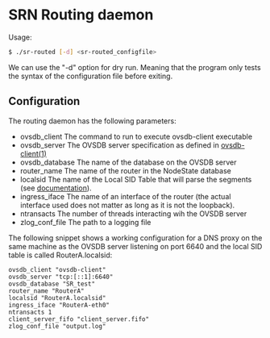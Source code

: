 # SRN Routing daemon

Usage:

```bash
$ ./sr-routed [-d] <sr-routed_configfile>
```

We can use the "-d" option for dry run.
Meaning that the program only tests the syntax of the configuration file before exiting.

## Configuration

The routing daemon has the following parameters:

- ovsdb_client The command to run to execute ovsdb-client executable
- ovsdb_server The OVSDB server specification as defined in [ovsdb-client(1)](https://www.systutorials.com/docs/linux/man/1-ovsdb-client/)
- ovsdb_database The name of the database on the OVSDB server
- router_name The name of the router in the NodeState database
- localsid The name of the Local SID Table that will parse the segments (see [documentation](https://segment-routing.org/index.php/Implementation/AdvancedConf)).
- ingress_iface The name of an interface of the router (the actual interface used does not matter as long as it is not the loopback).
- ntransacts The number of threads interacting wih the OVSDB server
- zlog_conf_file The path to a logging file

The following snippet shows a working configuration for a DNS proxy
on the same machine as the OVSDB server listening on port 6640
and the local SID table is called RouterA.localsid:

```
ovsdb_client "ovsdb-client"
ovsdb_server "tcp:[::1]:6640"
ovsdb_database "SR_test"
router_name "RouterA"
localsid "RouterA.localsid"
ingress_iface "RouterA-eth0"
ntransacts 1
client_server_fifo "client_server.fifo"
zlog_conf_file "output.log"
```

